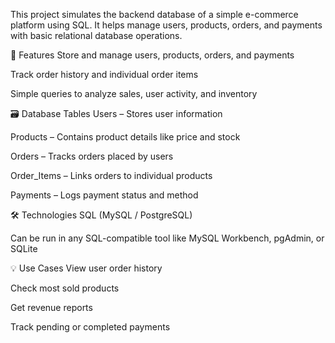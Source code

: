 This project simulates the backend database of a simple e-commerce platform using SQL. It helps manage users, products, orders, and payments with basic relational database operations.

📂 Features
Store and manage users, products, orders, and payments

Track order history and individual order items

Simple queries to analyze sales, user activity, and inventory

🗃️ Database Tables
Users – Stores user information

Products – Contains product details like price and stock

Orders – Tracks orders placed by users

Order_Items – Links orders to individual products

Payments – Logs payment status and method

🛠️ Technologies
SQL (MySQL / PostgreSQL)

Can be run in any SQL-compatible tool like MySQL Workbench, pgAdmin, or SQLite

💡 Use Cases
View user order history

Check most sold products

Get revenue reports

Track pending or completed payments
